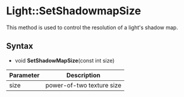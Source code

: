 # Light::SetShadowmapSize

This method is used to control the resolution of a light's shadow map.

## Syntax

- void **SetShadowMapSize**(const int size)

| Parameter | Description |
|---|---|
| size | power-of-two texture size |
